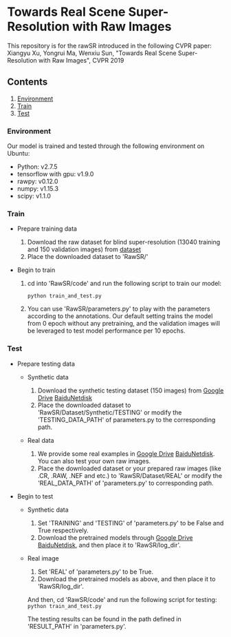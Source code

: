# Towards Real Scene Super-Resolution with Raw Images

This repository is for the rawSR introduced in the following CVPR paper:
Xiangyu Xu, Yongrui Ma, Wenxiu Sun, "Towards Real Scene Super-Resolution with Raw Images", CVPR 2019


## Contents

1. [Environment](#1)
2. [Train](#2)
3. [Test](#3)


<h3 id="1">Environment</h3>
Our model is trained and tested through the following environment on Ubuntu:

- Python: v2.7.5 
- tensorflow with gpu: v1.9.0
- rawpy: v0.12.0
- numpy: v1.15.3
- scipy: v1.1.0


<h3 id="2">Train</h3>

* Prepare training data
    1. Download the raw dataset for blind super-resolution (13040 training and 150 validation images) from [dataset]( https://drive.google.com/file/d/1U0EvzwAB7Dq7bLeit595gNpEKU4ya0wl/view?usp=sharing)
    2. Place the downloaded dataset to 'RawSR/'

* Begin to train
    1. cd into 'RawSR/code' and run the following script to train our model:
        ```
        python train_and_test.py
       ```
	   
    2. You can use 'RawSR/parameters.py' to play with the parameters according to the annotations. Our default setting trains the model from 0 epoch without any pretraining, and the validation images will be leveraged to test model performance per 10 epochs. 

<h3 id="3">Test</h3>

* Prepare testing data
    * Synthetic data
        1. Download the synthetic testing dataset (150 images) from [Google Drive](https://drive.google.com/open?id=1hoXGO_4vWRmRFoMIiQ32KwN_12kgNn7j) [BaiduNetdisk](https://pan.baidu.com/s/1z972Ic5X3zmMdwkMeOwA2w)
        2. Place the downloaded dataset to 'RawSR/Dataset/Synthetic/TESTING' or modify the 'TESTING_DATA_PATH' of parameters.py  to the corresponding path.
    
    * Real data
        1. We provide some real examples in [Google Drive](https://drive.google.com/open?id=1aoS_5aWVOo9IRT25MwrSiWU4uOVkysl6) [BaiduNetdisk](https://pan.baidu.com/s/1exZYhv6_l9REEL_syLxr0w). You can also test your own raw images.
        2. Place the downloaded dataset or your prepared raw images (like .CR, .RAW, .NEF and etc.) to 'RawSR/Dataset/REAL' or modify the 'REAL_DATA_PATH' of 'parameters.py' to corresponding path.
    
* Begin to test
    * Synthetic data
        1. Set 'TRAINING' and 'TESTING' of 'parameters.py' to be False and True respectively.
        2. Download the pretrained models through [Google Drive](https://drive.google.com/open?id=14f5Oif-LVW-WvNeuKRK2kn3GH5JW5OtW) [BaiduNetdisk](https://pan.baidu.com/s/1vXVGVx4zgD5NiroHUpv-Mg), and then place it to 'RawSR/log_dir'.
    
    * Real image
        1. Set 'REAL' of 'parameters.py' to be True.
        2. Download the pretrained models as above, and then place it to 'RawSR/log_dir'.
    
        And then, cd 'RawSR/code' and run the following script for testing:
            ```
            python train_and_test.py
            ```
        
        The testing results can be found in the path defined in 'RESULT_PATH' in 'parameters.py'.



